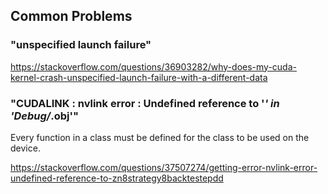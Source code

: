 ## Common Problems
### "unspecified launch failure"
https://stackoverflow.com/questions/36903282/why-does-my-cuda-kernel-crash-unspecified-launch-failure-with-a-different-data

### "CUDALINK : nvlink error : Undefined reference to '*' in 'Debug/*.obj'"
Every function in a class must be defined for the class to be used on the device.

https://stackoverflow.com/questions/37507274/getting-error-nvlink-error-undefined-reference-to-zn8strategy8backtestepdd
